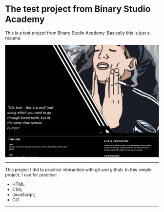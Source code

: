 # The test project from Binary Studio Academy

This is a test project from Binary Studio Academy. Basically this is just a résumé.

![project](https://github.com/swarka14/homepage/blob/develop/img/page.png)
- - -
This project I did to practice interaction with git and github.
In this simple project, I use for practice:
* HTML;
* CSS;
* JavaScript;
* GIT.

- - -

